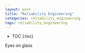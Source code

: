 ```yaml
---
layout: post
title: "Reliability Engineering"
categories: reliability_engineering
tags: reliability_engineering
---
```


* TOC
{:toc}



Eyes on glass


